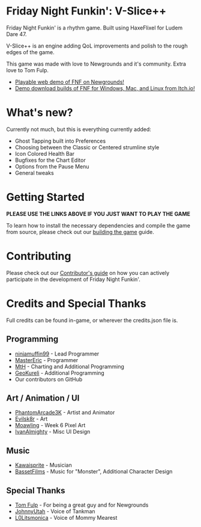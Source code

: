 # Friday Night Funkin': V-Slice++

Friday Night Funkin' is a rhythm game. Built using HaxeFlixel for Ludem Dare 47.

V-Slice++ is an engine adding QoL improvements and polish to the rough edges of the game.

This game was made with love to Newgrounds and it's community. Extra love to Tom Fulp.

- [Playable web demo of FNF on Newgrounds!](https://www.newgrounds.com/portal/view/770371)
- [Demo download builds of FNF for Windows, Mac, and Linux from Itch.io!](https://ninja-muffin24.itch.io/funkin)

# What's new?

Currently not much, but this is everything currently added:
- Ghost Tapping built into Preferences
- Choosing between the Classic or Centered strumline style
- Icon Colored Health Bar
- Bugfixes for the Chart Editor
- Options from the Pause Menu
- General tweaks


# Getting Started

**PLEASE USE THE LINKS ABOVE IF YOU JUST WANT TO PLAY THE GAME**

To learn how to install the necessary dependencies and compile the game from source, please check out our [building the game](/docs/COMPILING.md) guide.

# Contributing

Please check out our [Contributor's guide](./CONTRIBUTORS.md) on how you can actively participate in the development of Friday Night Funkin'.

# Credits and Special Thanks

Full credits can be found in-game, or wherever the credits.json file is.

## Programming
- [ninjamuffin99](https://twitter.com/ninja_muffin99) - Lead Programmer
- [MasterEric](https://twitter.com/EliteMasterEric) - Programmer
- [MtH](https://twitter.com/emmnyaa) - Charting and Additional Programming
- [GeoKureli](https://twitter.com/Geokureli/) - Additional Programming
- Our contributors on GitHub

## Art / Animation / UI
- [PhantomArcade3K](https://twitter.com/phantomarcade3k) - Artist and Animator
- [Evilsk8r](https://twitter.com/evilsk8r) - Art
- [Moawling](https://twitter.com/moawko) - Week 6 Pixel Art
- [IvanAlmighty](https://twitter.com/IvanA1mighty) - Misc UI Design

## Music
- [Kawaisprite](https://twitter.com/kawaisprite) - Musician
- [BassetFilms](https://twitter.com/Bassetfilms) - Music for "Monster", Additional Character Design

## Special Thanks
- [Tom Fulp](https://twitter.com/tomfulp) - For being a great guy and for Newgrounds
- [JohnnyUtah](https://twitter.com/JohnnyUtahNG/) - Voice of Tankman
- [L0Litsmonica](https://twitter.com/L0Litsmonica) - Voice of Mommy Mearest
